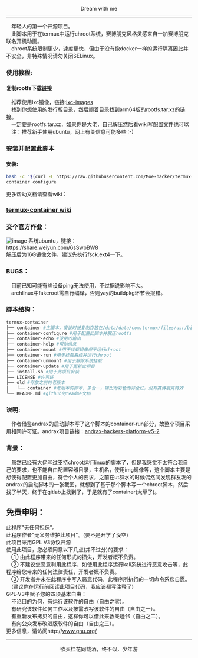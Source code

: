 <p align="center">Dream with me</p>         

-----------      
&emsp;年轻人的第一个开源项目。      
&emsp;此脚本用于在termux中运行chroot系统，赛博朋克风格灵感来自一加赛博朋克联名开机动画。     
&emsp;chroot系统限制更少，速度更快，但由于没有像docker一样的运行隔离因此并不安全，非特殊情况请勿关闭SELinux。      
### 使用教程:    

#### 复制rootfs下载链接      
&emsp;推荐使用lxc镜像，链接:[lxc-images](https://mirrors.tuna.tsinghua.edu.cn/lxc-images/images)      
&emsp;找到你想使用的发行版目录，然后顺着目录找到arm64版的rootfs.tar.xz的链接。        
&emsp;一定要是rootfs.tar.xz，如果你是大佬，自己解压然后看wiki写配置文件也可以        
&emsp;注：推荐新手使用ubuntu，网上有关信息可能多些 :-)      
### 安装并配置此脚本            
#### 安装:
```sh
bash -c "$(curl -L https://raw.githubusercontent.com/Moe-hacker/termux-container/main/install.sh)"
container configure
```
更多帮助文档请查看wiki：      
### [termux-container wiki](https://github.com/Moe-hacker/termux-container/wiki)
### 交个官方作业：      
![image](https://github.com/Moe-hacker/termux-container/raw/main/.Screenshots/screenshot.jpg)
系统ubuntu，链接：      
https://share.weiyun.com/6sSwpBW8      
解压后为16G镜像文件，建议先执行fsck.ext4一下。     
### BUGS：      
&emsp;目前已知可能有些设备ping无法使用，不过据说影响不大。      
&emsp;archlinux中fakeroot需自行编译，否则yay的buildpkg环节会报错。      
### 脚本结构：      
```sh
termux-container
├── container #主脚本，安装时被复制存放在/data/data/com.termux/files/usr/bin中，调用termux-container目录中的子脚本，执行时会自动获取root权限
├── container-configure #用于配置此脚本并解压rootfs
├── container-echo #没用的输出
├── container-help #帮助信息
├── container-mount #用于挂载镜像但不运行chroot
├── container-run #用于挂载系统并运行chroot
├── container-unmount #用于解除系统挂载
├── container-update #用于更新此项目
├── install.sh #用于此项目安装
├── LICENSE #许可证
├── old #存放之前的老版本
│   └── container #老版本的脚本，多合一，输出为彩色而非全红，没有赛博朋克特效
└── README.md #github的readme文档
```
### 说明:            
&emsp;作者借鉴andrax的启动脚本写了这个脚本的container-run部分，故整个项目采用相同许可证。andrax项目链接：[andrax-hackers-platform-v5-2](https://gitlab.com/crk-mythical/andrax-hackers-platform-v5-2)      
### 背景：
&emsp;虽然已经有大佬写过支持chroot运行linux的脚本了，但是我感觉不太符合我自己的要求，也不能自由配置容器目录，主机名，使用img镜像等，这个脚本主要是想使得配置更加自由，符合个人的要求，之前在ut群水的时候偶然间发现群友发的andrax的启动脚本的一张截图，就想到了基于那个脚本写一个chroot脚本，然后找了半天，终于在gitlab上找到了，于是就有了container(太草了)。
## 免责申明：        
此程序"无任何担保"。       
此程序作者"无义务维护此项目"。(要不是开学了没空)   
此项目采用GPL V3协议开源          
使用此项目，您必须同意以下几点(并不过分)的要求：             
&emsp;① 由此程序带来的任何形式的损失，开发者概不负责。      
&emsp;② 不建议您恶意利用此程序，如使用此程序运行kali系统进行恶意攻击等，此程序给您带来的任何法律责任，开发者概不负责。      
&emsp;③ 开发者并未在此程序中写入恶意代码，此程序所执行的一切命令系您自愿。      
&emsp;(建议你在运行前阅读此项目代码，我应该都写注释了)      
GPL-V3中赋予您的四项基本自由：      
&emsp;不论目的为何，有运行该软件的自由（自由之零）。      
&emsp;有研究该软件如何工作以及按需改写该软件的自由（自由之一）。    
&emsp;有重新发布拷贝的自由，这样你可以借此来敦亲睦邻（自由之二）。      
&emsp;有向公众发布改进版软件的自由（自由之三）。      
更多信息，请访问http://www.gnu.org/      

-------     
<p align="center">欲买桂花同载酒，终不似，少年游</p>    
